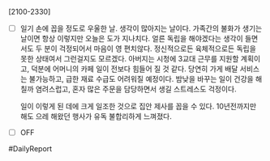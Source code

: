 
[2100-2330]
- [ ] 일기
	손에 꼽을 정도로 우울한 날. 생각이 많아지는 날이다.
	가족간의 불화가 생기는 날이면 항상 이렇지만 오늘은 도가 지나치다.
	얼른 독립을 해야겠다는 생각이 들면서도 두 분이 걱정되어서 마음이 영 편치않다.
	정신적으로든 육체적으로든 독립을 못한 상태여서 그런걸지도 모르겠다. 
	아버지는 시청에 3교대 근무를 지원할 계획이고, 
	덕분에 어머니의 카페 일이 전보다 힘들어 질 것 같다. 
	당연히 가게 배달 서비스는 불가능하고, 급한 재료 수급도 어려워질 예정이다.
	밤낮을 바꾸는 일이 건강을 해칠까 염려스럽고, 혼자 많은 주문을 담당하면서 생길 
	스트레스도 걱정이다. 
	
	일이 이렇게 된 데에 크게 일조한 것으로 집안 제사를 꼽을 수 있다.
	10년전까지만 해도 으레 해왔던 행사가 유독 불합리하게 느껴졌다.
	
	
	
- [ ] OFF

#DailyReport 